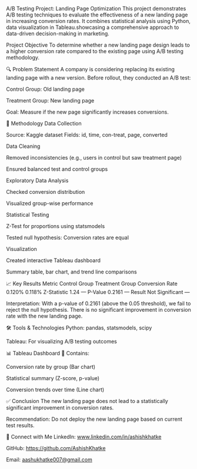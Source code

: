 A/B Testing Project: Landing Page Optimization
This project demonstrates A/B testing techniques to evaluate the effectiveness of a new landing page in increasing conversion rates. It combines statistical analysis using Python, data visualization in Tableau.showcasing a comprehensive approach to data-driven decision-making in marketing.

Project Objective
To determine whether a new landing page design leads to a higher conversion rate compared to the existing page using A/B testing methodology.

🔍 Problem Statement
A company is considering replacing its existing landing page with a new version. Before rollout, they conducted an A/B test:

Control Group: Old landing page

Treatment Group: New landing page

Goal: Measure if the new page significantly increases conversions.

🧠 Methodology
Data Collection

Source: Kaggle dataset
Fields: id, time, con-treat, page, converted

Data Cleaning

Removed inconsistencies (e.g., users in control but saw treatment page)

Ensured balanced test and control groups

Exploratory Data Analysis

Checked conversion distribution

Visualized group-wise performance

Statistical Testing

Z-Test for proportions using statsmodels

Tested null hypothesis: Conversion rates are equal

Visualization

Created interactive Tableau dashboard

Summary table, bar chart, and trend line comparisons

📈 Key Results
Metric	Control Group	Treatment Group
Conversion Rate	0.120%	0.118%
Z-Statistic	1.24	—
P-Value	0.2161	—
Result	Not Significant	—

Interpretation: With a p-value of 0.2161 (above the 0.05 threshold), we fail to reject the null hypothesis. There is no significant improvement in conversion rate with the new landing page.

🛠️ Tools & Technologies
Python: pandas, statsmodels, scipy

Tableau: For visualizing A/B testing outcomes

📊 Tableau Dashboard
📍 Contains:

Conversion rate by group (Bar chart)

Statistical summary (Z-score, p-value)

Conversion trends over time (Line chart)

✅ Conclusion
The new landing page does not lead to a statistically significant improvement in conversion rates.

Recommendation: Do not deploy the new landing page based on current test results.

🔗 Connect with Me
LinkedIn: www.linkedin.com/in/ashishkhatke

GitHub: https://github.com/AshishKhatke

Email: aashukhatke007@gmail.com
